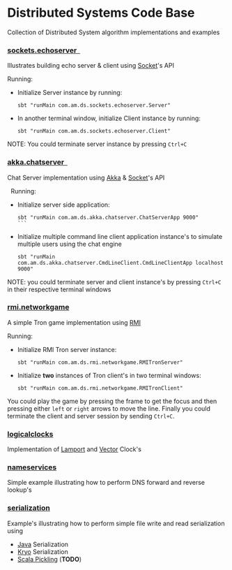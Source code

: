 # Distributed Systems Code Base

Collection of Distributed System algorithm implementations and examples

### [sockets.echoserver  ](src/main/scala/com/am/ds/sockets/echoserver)

Illustrates building echo server & client using
[Socket](http://docs.oracle.com/javase/7/docs/api/java/net/Socket.html)'s API

Running:

* Initialize Server instance by running:  

    ```
    sbt "runMain com.am.ds.sockets.echoserver.Server"       
    ```

* In another terminal window, initialize Client instance by running:  
 
    ```
    sbt "runMain com.am.ds.sockets.echoserver.Client" 
    ```

NOTE: You could terminate server instance by pressing `Ctrl+C`

### [akka.chatserver  ](src/main/scala/com/am/ds/akka/chatserver)

Chat Server implementation using [Akka](http://akka.io) &
[Socket](http://docs.oracle.com/javase/7/docs/api/java/net/Socket.html)'s API

  Running:  

* Initialize server side application:  

    ``` 
    sbt "runMain com.am.ds.akka.chatserver.ChatServerApp 9000" 
    ```  

* Initialize multiple command line client application instance's to simulate multiple users using
the chat engine  

    ``` 
    sbt "runMain com.am.ds.akka.chatserver.CmdLineClient.CmdLineClientApp localhost 9000" 
    ```

NOTE: you could terminate server and client instance's by pressing `Ctrl+C` in their respective
terminal windows

### [rmi.networkgame](src/main/scala/com/am/ds/rmi/networkgame)

A simple Tron game implementation using
[RMI](http://docs.oracle.com/javase/7/docs/api/java/rmi/package-summary.html)

Running:

* Initialize RMI Tron server instance:

    ```
    sbt "runMain com.am.ds.rmi.networkgame.RMITronServer"
    ```

* Initialize **two** instances of Tron client's in two terminal windows:

    ```
    sbt "runMain com.am.ds.rmi.networkgame.RMITronClient"
    ```

You could play the game by pressing the frame to get the focus and then pressing either `left` or
`right` arrows to move the line. Finally you could terminate the client and server session by
sending `Ctrl+C`.

### [logicalclocks](src/main/scala/com/am/ds/logicalclocks)

Implementation of [Lamport](http://en.wikipedia.org/wiki/Lamport_timestamps) and
[Vector](http://en.wikipedia.org/wiki/Vector_clock) Clock's

### [nameservices](src/main/scala/com/am/ds/nameservices)

Simple example illustrating how to perform DNS forward and reverse lookup's

### [serialization](src/main/scala/com/am/ds/serialization)

Example's illustrating how to perform simple file write and read serialization using

* [Java](http://docs.oracle.com/javase/tutorial/jndi/objects/serial.html) Serialization
* [Kryo](https://github.com/EsotericSoftware/kryo) Serialization
* [Scala Pickling](https://github.com/scala/pickling) (**TODO**)